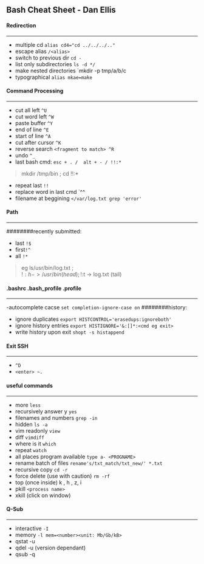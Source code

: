Bash Cheat Sheet - Dan Ellis
------

#### Redirection 
___

- multiple cd `alias cd4="cd ../../../.."`
- escape alias `/<alias>`
- switch to previous dir `cd -`
- list only subdirectories `ls -d */` 
- make nested directories `mkdir -p tmp/a/b/c
- typographical `alias mkae=make`


#### Command Processing
___

- cut all left `^U`
- cut word left `^W`
- paste buffer `^Y`
- end of line `^E`
- start of line `^A`
- cut after cursor `^K`
- reverse search `<fragment to match> ^R`
- undo `^_`
- last bash cmd:  `esc + . /  alt + - / !!:*`

> mkdir /tmp/bin ;
> cd !!:*

- repeat last `!!`
- replace word in last cmd `^<mispelt word eg filname>^<correct word eg filename>
- filename at beggining `</var/log.txt grep 'error'`





#### Path  
___
########recently submitted: 
- last `!$`
- first`!^`
- all `!*`

>eg ls/usr/bin/log.txt    ;    
!$:h -> /usr/bin (head)  ;    
!$:t -> log.txt (tail)



#### .bashrc .bash_profile .profile
___

-autocomplete cacse `set completion-ignore-case on`
########history:
- ignore duplicates `export HISTCONTROL='erasedups:ignoreboth'`
- ignore history entries `export HISTIGNORE='&:[]*:<cmd eg exit>`
- write history upon exit `shopt -s histappend`


#### Exit SSH
___

- `^D`
- `<enter> ~.`


#### useful commands
___
- more `less`
- recursively answer y `yes`
- filenames and numbers `grep -in`
- hidden `ls -a`
- vim readonly `view`
- diff `vimdiff`
- where is it `which`
- repeat `watch`
- all places program available `type a- <PROGNAME>`
- rename batch of files `rename's/txt_match/txt_new/' *.txt`
- recursive copy `cd -r` 
- force delete (use with caution) `rm -rf`
- top (once inside) k  , h , z, i 
- pkill `<process name>`
- xkill (click on window)

#### Q-Sub 
___

- interactive `-I`
- memory `-l mem=<number><unit: Mb/Gb/kB>`
- qstat -u <username>
- qdel -u <username> (version dependant)
- qsub -q 



